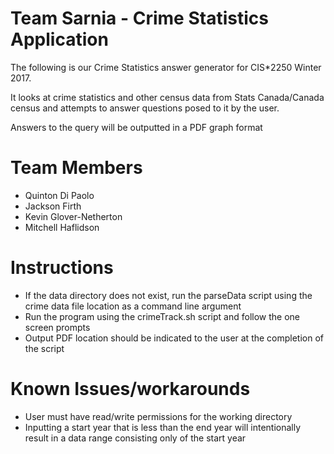 # Team Sarnia - Crime Statistics Application
The following is our Crime Statistics answer generator for CIS*2250 Winter 2017.

It looks at crime statistics and other census data from Stats Canada/Canada census and attempts to answer questions posed to it by the user.

Answers to the query will be outputted in a PDF graph format

# Team Members
- Quinton Di Paolo
- Jackson Firth
- Kevin Glover-Netherton
- Mitchell Haflidson

# Instructions
 - If the data directory does not exist, run the parseData script using the crime data file location as a command line argument
 - Run the program using the crimeTrack.sh script and follow the one screen prompts
 - Output PDF location should be indicated to the user at the completion of the script

# Known Issues/workarounds
- User must have read/write permissions for the working directory
- Inputting a start year that is less than the end year will intentionally result in a data range consisting only of the start year
